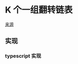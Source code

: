 # K 个一组翻转链表
[来源](https://leetcode.cn/problems/reverse-nodes-in-k-group/)

## 实现

### typescript 实现
```typescript

```
